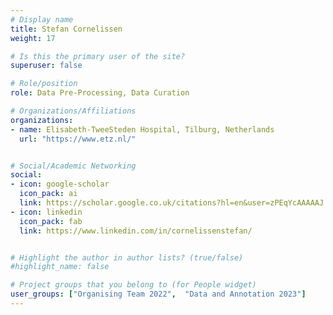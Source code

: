 ```yaml
---
# Display name
title: Stefan Cornelissen
weight: 17

# Is this the primary user of the site?
superuser: false

# Role/position
role: Data Pre-Processing, Data Curation

# Organizations/Affiliations
organizations:
- name: Elisabeth-TweeSteden Hospital, Tilburg, Netherlands
  url: "https://www.etz.nl/"


# Social/Academic Networking
social:
- icon: google-scholar
  icon_pack: ai
  link: https://scholar.google.co.uk/citations?hl=en&user=zPEqYcAAAAAJ
- icon: linkedin
  icon_pack: fab
  link: https://www.linkedin.com/in/cornelissenstefan/


# Highlight the author in author lists? (true/false)
#highlight_name: false

# Project groups that you belong to (for People widget)
user_groups: ["Organising Team 2022",  "Data and Annotation 2023"]
---
```


